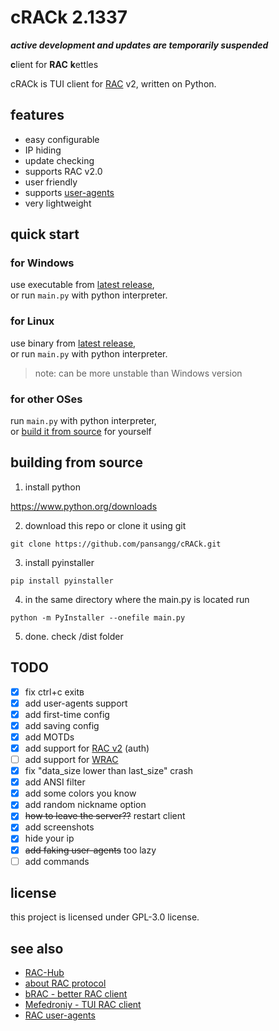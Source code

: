# cRACk 2.1337
**_active development and updates are temporarily suspended_**


**c**lient for **RAC** **k**ettles

cRACk is TUI client for [RAC](https://meexreay.github.io/RAC-Hub) v2, written on Python.

## features
- easy configurable
- IP hiding
- update checking
- supports RAC v2.0
- user friendly
- supports [user-agents](https://github.com/MeexReay/bRAC/blob/main/docs/user_agents.md)
- very lightweight

## quick start
### for Windows
use executable from [latest release](https://github.com/pansangg/cRACk/releases/latest),\
or run `main.py` with python interpreter.

### for Linux
use binary from [latest release](https://github.com/pansangg/cRACk/releases/latest),\
or run `main.py` with python interpreter.
> note: can be more unstable than Windows version

### for other OSes
run `main.py` with python interpreter,\
or [build it from source](#building-from-source) for yourself

## building from source
1) install python

https://www.python.org/downloads

2) download this repo or clone it using git
```
git clone https://github.com/pansangg/cRACk.git
```
3) install pyinstaller
```
pip install pyinstaller
```
4) in the same directory where the main.py is located run
```
python -m PyInstaller --onefile main.py
```
5) done. check /dist folder

<!-- ## screenshots
Choosing nickname and host\
![ASCII art, choosing a nickname and host](img/hello.png)\
Chatting with others\
![Chatting with other people, user-agents](img/chat.png) -->

## TODO
- [x] fix ctrl+c exitв
- [x] add user-agents support
- [x] add first-time config
- [x] add saving config
- [x] add MOTDs
- [x] add support for [RAC v2](https://meexreay.github.io/RAC-Hub/RACv2.html) (auth)
- [ ] add support for [WRAC](https://meexreay.github.io/RAC-Hub/WRAC.html)
- [x] fix "data_size lower than last_size" crash
- [x] add ANSI filter
- [x] add some colors you know
- [x] add random nickname option
- [x] ~~how to leave the server??~~ restart client
- [x] add screenshots
- [x] hide your ip
- [x] ~~add faking user-agents~~ too lazy
- [ ] add commands

## license
this project is licensed under GPL-3.0 license.

## see also
- [RAC-Hub](https://meexreay.github.io/RAC-Hub)
- [about RAC protocol](https://racinfo.kostyazero.com/protocol/rac)
- [bRAC - better RAC client](https://github.com/MeexReay/bRAC)
- [Mefedroniy - TUI RAC client](https://github.com/OctoBanon-Main/mefedroniy-client)
- [RAC user-agents](https://racinfo.kostyazero.com/protocol/user-agents)
